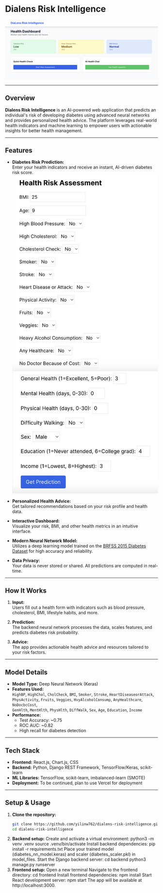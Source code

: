 # Dialens Risk Intelligence

![Website Screenshot](./DiaLensDashBoard.png) 

---

## Overview

**Dialens Risk Intelligence** is an AI-powered web application that predicts an individual's risk of developing diabetes using advanced neural networks and provides personalized health advice. The platform leverages real-world health indicators and machine learning to empower users with actionable insights for better health management.

---

## Features

- **Diabetes Risk Prediction:**  
  Enter your health indicators and receive an instant, AI-driven diabetes risk score.
  ![Form Screenshot](./Form1.png) 
  ![Form Screenshot](./Form2.png)

- **Personalized Health Advice:**  
  Get tailored recommendations based on your risk profile and health data.

- **Interactive Dashboard:**  
  Visualize your risk, BMI, and other health metrics in an intuitive interface.

- **Modern Neural Network Model:**  
  Utilizes a deep learning model trained on the [BRFSS 2015 Diabetes Dataset](https://www.cdc.gov/brfss/index.html) for high accuracy and reliability.

- **Data Privacy:**  
  Your data is never stored or shared. All predictions are computed in real-time.

---

## How It Works

1. **Input:**  
   Users fill out a health form with indicators such as blood pressure, cholesterol, BMI, lifestyle habits, and more.

2. **Prediction:**  
   The backend neural network processes the data, scales features, and predicts diabetes risk probability.

3. **Advice:**  
   The app provides actionable health advice and resources tailored to your risk factors.

---

## Model Details

- **Model Type:** Deep Neural Network (Keras)
- **Features Used:**  
  `HighBP`, `HighChol`, `CholCheck`, `BMI`, `Smoker`, `Stroke`, `HeartDiseaseorAttack`,  
  `PhysActivity`, `Fruits`, `Veggies`, `HvyAlcoholConsump`, `AnyHealthcare`, `NoDocbcCost`,  
  `GenHlth`, `MentHlth`, `PhysHlth`, `DiffWalk`, `Sex`, `Age`, `Education`, `Income`
- **Performance:**  
  - Test Accuracy: ~0.75  
  - ROC AUC: ~0.82  
  - High recall for diabetes detection

---

## Tech Stack

- **Frontend:** React.js, Chart.js, CSS
- **Backend:** Python, Django REST Framework, TensorFlow/Keras, scikit-learn
- **ML Libraries:** TensorFlow, scikit-learn, imbalanced-learn (SMOTE)
- **Deployment:** To be continued, plan to use Vercel for deployment

---

## Setup & Usage

1. **Clone the repository:**
   ```bash
   git clone https://github.com/yilinw762/dialens-risk-intelligence.git
   cd dialens-risk-intelligence
2. **Backend setup:**
   Create and activate a virtual environment:
   python3 -m venv .venv
   source .venv/bin/activate
   Install backend dependencies:
   pip install -r requirements.txt
   Place your trained model (diabetes_nn_model.keras) and scaler (diabetes_scaler.pkl) in model_files.
   Start the Django backend server:
   cd backend
   python3 manage.py runserver
3. **Frontend setup:**
   Open a new terminal
   Navigate to the frontend directory:
   cd frontend
   Install frontend dependencies:
   npm install
   Start React development server:
   npm start
   The app will be available at http://localhost:3000.

